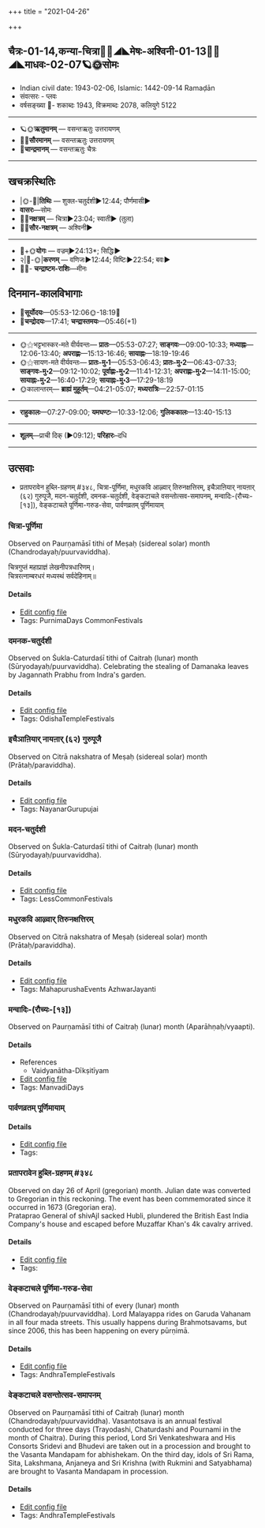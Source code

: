 +++
title = "2021-04-26"

+++
## चैत्रः-01-14,कन्या-चित्रा🌛🌌◢◣मेषः-अश्विनी-01-13🌌🌞◢◣माधवः-02-07🪐🌞सोमः
- Indian civil date: 1943-02-06, Islamic: 1442-09-14 Ramaḍān
- संवत्सरः - प्लवः
- वर्षसङ्ख्या 🌛- शकाब्दः 1943, विक्रमाब्दः 2078, कलियुगे 5122
___________________
- 🪐🌞**ऋतुमानम्** — वसन्तऋतुः उत्तरायणम्
- 🌌🌞**सौरमानम्** — वसन्तऋतुः उत्तरायणम्
- 🌛**चान्द्रमानम्** — वसन्तऋतुः चैत्रः
___________________


## खचक्रस्थितिः
- |🌞-🌛|**तिथिः** — शुक्ल-चतुर्दशी►12:44; पौर्णमासी►  
- **वासरः**—सोमः  
- 🌌🌛**नक्षत्रम्** — चित्रा►23:04; स्वाती► (तुला)  
- 🌌🌞**सौर-नक्षत्रम्** — अश्विनी►  
___________________
- 🌛+🌞**योगः** — वज्रम्►24:13*; सिद्धिः►  
- २|🌛-🌞|**करणम्** — वणिजः►12:44; विष्टिः►22:54; बवः►  
- 🌌🌛- **चन्द्राष्टम-राशिः**—मीनः  


## दिनमान-कालविभागाः
- 🌅**सूर्योदयः**—05:53-12:06🌞️-18:19🌇  
- 🌛**चन्द्रोदयः**—17:41; **चन्द्रास्तमयः**—05:46(+1)  
___________________
- 🌞⚝भट्टभास्कर-मते वीर्यवन्तः— **प्रातः**—05:53-07:27; **साङ्गवः**—09:00-10:33; **मध्याह्नः**—12:06-13:40; **अपराह्णः**—15:13-16:46; **सायाह्नः**—18:19-19:46  
- 🌞⚝सायण-मते वीर्यवन्तः— **प्रातः-मु॰1**—05:53-06:43; **प्रातः-मु॰2**—06:43-07:33; **साङ्गवः-मु॰2**—09:12-10:02; **पूर्वाह्णः-मु॰2**—11:41-12:31; **अपराह्णः-मु॰2**—14:11-15:00; **सायाह्नः-मु॰2**—16:40-17:29; **सायाह्नः-मु॰3**—17:29-18:19  
- 🌞कालान्तरम्— **ब्राह्मं मुहूर्तम्**—04:21-05:07; **मध्यरात्रिः**—22:57-01:15  
___________________
- **राहुकालः**—07:27-09:00; **यमघण्टः**—10:33-12:06; **गुलिककालः**—13:40-15:13  
___________________
- **शूलम्**—प्राची दिक् (►09:12); **परिहारः**–दधि  
___________________

## उत्सवाः
- प्रतापरावेन हुब्लि-ग्रहणम् #३४८, चित्रा-पूर्णिमा, मधुरकवि आऴ्वार् तिरुनक्षत्तिरम्, इचैञाऩियार् नायऩार् (६२) गुरुपूजै, मदन-चतुर्दशी, दमनक-चतुर्दशी, वेङ्कटाचले वसन्तोत्सव-समापनम्, मन्वादिः-(रौच्यः-[१३]), वेङ्कटाचले पूर्णिमा-गरुड-सेवा, पार्वणव्रतम् पूर्णिमायाम्
### चित्रा-पूर्णिमा

Observed on Paurṇamāsī tithi of Meṣaḥ (sidereal solar) month (Chandrodayaḥ/puurvaviddha). 

चित्रगुप्तं महाप्राज्ञं लेखनीपत्रधारिणम्।  
चित्ररत्नाम्बरधरं मध्यस्थं सर्वदेहिनाम्॥



#### Details
- [Edit config file](https://github.com/jyotisham/adyatithi/tree/master/general/sidereal_solar_month/tithi/01/15/citrA~pUrNimA%20or%20citragupta~pUjai.toml)
- Tags: PurnimaDays CommonFestivals


### दमनक-चतुर्दशी

Observed on Śukla-Caturdaśī tithi of Caitraḥ (lunar) month (Sūryodayaḥ/puurvaviddha). Celebrating the stealing of Damanaka leaves by Jagannath Prabhu from Indra's garden.

#### Details
- [Edit config file](https://github.com/jyotisham/adyatithi/tree/master/temples/Odisha/lunar_month/tithi/01/14/damanaka-caturdazI.toml)
- Tags: OdishaTempleFestivals


### इचैञाऩियार् नायऩार् (६२) गुरुपूजै

Observed on Citrā nakshatra of Meṣaḥ (sidereal solar) month (Prātaḥ/paraviddha). 

#### Details
- [Edit config file](https://github.com/jyotisham/adyatithi/tree/master/mahApuruSha/nAyanAr/sidereal_solar_month/nakshatra/01/14/icaiJAn2iyAr%20nAyan2Ar%20%2862%29%20gurupUjai.toml)
- Tags: NayanarGurupujai


### मदन-चतुर्दशी

Observed on Śukla-Caturdaśī tithi of Caitraḥ (lunar) month (Sūryodayaḥ/puurvaviddha). 

#### Details
- [Edit config file](https://github.com/jyotisham/adyatithi/tree/master/general/lunar_month/tithi/01/14/madana-caturdazI.toml)
- Tags: LessCommonFestivals


### मधुरकवि आऴ्वार् तिरुनक्षत्तिरम्

Observed on Citrā nakshatra of Meṣaḥ (sidereal solar) month (Prātaḥ/paraviddha). 

#### Details
- [Edit config file](https://github.com/jyotisham/adyatithi/tree/master/mahApuruSha/ALvAr/sidereal_solar_month/nakshatra/01/14/madhurakavi%20AzhvAr%20tirunakSattiram.toml)
- Tags: MahapurushaEvents AzhwarJayanti


### मन्वादिः-(रौच्यः-[१३])

Observed on Paurṇamāsī tithi of Caitraḥ (lunar) month (Aparāhṇaḥ/vyaapti). 

#### Details
- References
  - Vaidyanātha-Dīkṣitīyam
- [Edit config file](https://github.com/jyotisham/adyatithi/tree/master/time_focus/yugAdiH/lunar_month/tithi/01/15/manvAdiH~%28raucyaH~%5B13%5D%29.toml)
- Tags: ManvadiDays


### पार्वणव्रतम् पूर्णिमायाम्



#### Details
- [Edit config file](https://github.com/jyotisham/adyatithi/tree/master/gRhya/general/relative_event/sthAlIpAkaH_16/offset__-1/pArvaNa-vratam_15.toml)
- Tags: 


### प्रतापरावेन हुब्लि-ग्रहणम् #३४८

Observed on day 26 of April (gregorian) month. Julian date was converted to Gregorian in this reckoning. The event has been commemorated since it occurred in 1673 (Gregorian era).  
Prataprao General of shivAjI sacked Hubli, plundered the British East India Company's house and escaped before Muzaffar Khan's 4k cavalry arrived.

#### Details
- [Edit config file](https://github.com/jyotisham/adyatithi/tree/master/mahApuruSha/xatra-later/gregorian/day/04/26/pratAparAvena_hubli-grahaNam.toml)
- Tags: 


### वेङ्कटाचले पूर्णिमा-गरुड-सेवा

Observed on Paurṇamāsī tithi of every (lunar) month (Chandrodayaḥ/puurvaviddha). Lord Malayappa rides on Garuda Vahanam in all four mada streets. This usually happens during Brahmotsavams, but since 2006, this has been happening on every pūrṇimā.

#### Details
- [Edit config file](https://github.com/jyotisham/adyatithi/tree/master/temples/venkaTAchala/lunar_month/tithi/00/15/vEGkaTAcalE%20pUrNimA~garuDa-sEvA.toml)
- Tags: AndhraTempleFestivals


### वेङ्कटाचले वसन्तोत्सव-समापनम्

Observed on Paurṇamāsī tithi of Caitraḥ (lunar) month (Chandrodayaḥ/puurvaviddha). Vasantotsava is an annual festival conducted for three days (Trayodashi, Chaturdashi and Pournami in the month of Chaitra). During this period, Lord Sri Venkateshwara and His Consorts Sridevi and Bhudevi are taken out in a procession and brought to the Vasanta Mandapam for abhishekam. On the third day, idols of Sri Rama, Sita, Lakshmana, Anjaneya and Sri Krishna (with Rukmini and Satyabhama) are brought to Vasanta Mandapam in procession.

#### Details
- [Edit config file](https://github.com/jyotisham/adyatithi/tree/master/temples/venkaTAchala/lunar_month/tithi/01/15/vEGkaTAcalE%20vasantOtsava-samApanam.toml)
- Tags: AndhraTempleFestivals


